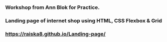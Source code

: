 
### Workshop from Ann Blok for Practice.
### Landing page of internet shop using HTML, CSS Flexbox & Grid
### https://raiska8.github.io/Landing-page/
